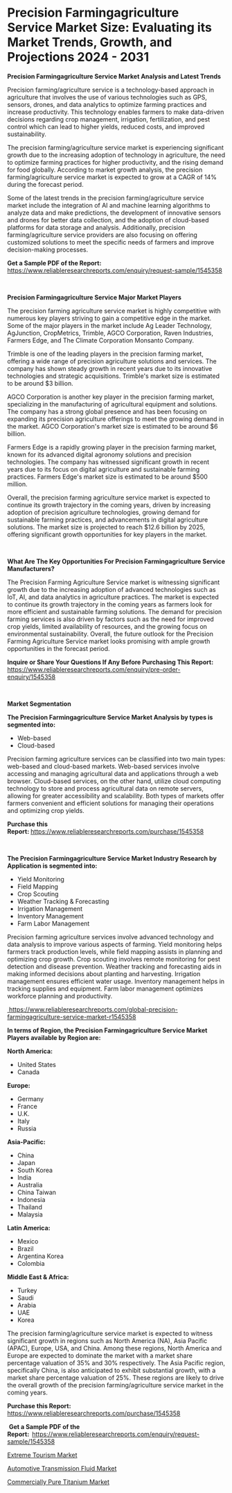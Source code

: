 <p><h1>Precision Farmingagriculture Service Market Size: Evaluating its Market Trends, Growth, and Projections 2024 - 2031</h1></p><p><strong>Precision Farmingagriculture Service Market Analysis and Latest Trends</strong></p>
<p><p>Precision farming/agriculture service is a technology-based approach in agriculture that involves the use of various technologies such as GPS, sensors, drones, and data analytics to optimize farming practices and increase productivity. This technology enables farmers to make data-driven decisions regarding crop management, irrigation, fertilization, and pest control which can lead to higher yields, reduced costs, and improved sustainability.</p><p>The precision farming/agriculture service market is experiencing significant growth due to the increasing adoption of technology in agriculture, the need to optimize farming practices for higher productivity, and the rising demand for food globally. According to market growth analysis, the precision farming/agriculture service market is expected to grow at a CAGR of 14% during the forecast period.</p><p>Some of the latest trends in the precision farming/agriculture service market include the integration of AI and machine learning algorithms to analyze data and make predictions, the development of innovative sensors and drones for better data collection, and the adoption of cloud-based platforms for data storage and analysis. Additionally, precision farming/agriculture service providers are also focusing on offering customized solutions to meet the specific needs of farmers and improve decision-making processes.</p></p>
<p><strong>Get a Sample PDF of the Report:&nbsp;</strong> <a href="https://www.reliableresearchreports.com/enquiry/request-sample/1545358">https://www.reliableresearchreports.com/enquiry/request-sample/1545358</a></p>
<p>&nbsp;</p>
<p><strong>Precision Farmingagriculture Service Major Market Players</strong></p>
<p><p>The precision farming agriculture service market is highly competitive with numerous key players striving to gain a competitive edge in the market. Some of the major players in the market include Ag Leader Technology, AgJunction, CropMetrics, Trimble, AGCO Corporation, Raven Industries, Farmers Edge, and The Climate Corporation Monsanto Company.</p><p>Trimble is one of the leading players in the precision farming market, offering a wide range of precision agriculture solutions and services. The company has shown steady growth in recent years due to its innovative technologies and strategic acquisitions. Trimble's market size is estimated to be around $3 billion.</p><p>AGCO Corporation is another key player in the precision farming market, specializing in the manufacturing of agricultural equipment and solutions. The company has a strong global presence and has been focusing on expanding its precision agriculture offerings to meet the growing demand in the market. AGCO Corporation's market size is estimated to be around $6 billion.</p><p>Farmers Edge is a rapidly growing player in the precision farming market, known for its advanced digital agronomy solutions and precision technologies. The company has witnessed significant growth in recent years due to its focus on digital agriculture and sustainable farming practices. Farmers Edge's market size is estimated to be around $500 million.</p><p>Overall, the precision farming agriculture service market is expected to continue its growth trajectory in the coming years, driven by increasing adoption of precision agriculture technologies, growing demand for sustainable farming practices, and advancements in digital agriculture solutions. The market size is projected to reach $12.6 billion by 2025, offering significant growth opportunities for key players in the market.</p></p>
<p>&nbsp;</p>
<p><strong>What Are The Key Opportunities For Precision Farmingagriculture Service Manufacturers?</strong></p>
<p><p>The Precision Farming Agriculture Service market is witnessing significant growth due to the increasing adoption of advanced technologies such as IoT, AI, and data analytics in agriculture practices. The market is expected to continue its growth trajectory in the coming years as farmers look for more efficient and sustainable farming solutions. The demand for precision farming services is also driven by factors such as the need for improved crop yields, limited availability of resources, and the growing focus on environmental sustainability. Overall, the future outlook for the Precision Farming Agriculture Service market looks promising with ample growth opportunities in the forecast period.</p></p>
<p><strong>Inquire or Share Your Questions If Any Before Purchasing This Report:</strong> <a href="https://www.reliableresearchreports.com/enquiry/pre-order-enquiry/1545358">https://www.reliableresearchreports.com/enquiry/pre-order-enquiry/1545358</a></p>
<p>&nbsp;</p>
<p><strong>Market Segmentation</strong></p>
<p><strong>The Precision Farmingagriculture Service Market Analysis by types is segmented into:</strong></p>
<p><ul><li>Web-based</li><li>Cloud-based</li></ul></p>
<p><p>Precision farming agriculture services can be classified into two main types: web-based and cloud-based markets. Web-based services involve accessing and managing agricultural data and applications through a web browser. Cloud-based services, on the other hand, utilize cloud computing technology to store and process agricultural data on remote servers, allowing for greater accessibility and scalability. Both types of markets offer farmers convenient and efficient solutions for managing their operations and optimizing crop yields.</p></p>
<p><strong>Purchase this Report:&nbsp;</strong><a href="https://www.reliableresearchreports.com/purchase/1545358">https://www.reliableresearchreports.com/purchase/1545358</a></p>
<p>&nbsp;</p>
<p><strong>The Precision Farmingagriculture Service Market Industry Research by Application is segmented into:</strong></p>
<p><ul><li>Yield Monitoring</li><li>Field Mapping</li><li>Crop Scouting</li><li>Weather Tracking & Forecasting</li><li>Irrigation Management</li><li>Inventory Management</li><li>Farm Labor Management</li></ul></p>
<p><p>Precision farming agriculture services involve advanced technology and data analysis to improve various aspects of farming. Yield monitoring helps farmers track production levels, while field mapping assists in planning and optimizing crop growth. Crop scouting involves remote monitoring for pest detection and disease prevention. Weather tracking and forecasting aids in making informed decisions about planting and harvesting. Irrigation management ensures efficient water usage. Inventory management helps in tracking supplies and equipment. Farm labor management optimizes workforce planning and productivity.</p></p>
<p><a href="https://www.reliableresearchreports.com/global-precision-farmingagriculture-service-market-r1545358">&nbsp;https://www.reliableresearchreports.com/global-precision-farmingagriculture-service-market-r1545358</a></p>
<p><strong>In terms of Region, the Precision Farmingagriculture Service Market Players available by Region are:</strong></p>
<p>
    <p> <strong> North America: </strong>
        <ul>
            <li>United States</li>
            <li>Canada</li>
        </ul>
        </p> 
    <p> <strong> Europe: </strong>
        <ul>
            <li>Germany</li>
            <li>France</li>
            <li>U.K.</li>
            <li>Italy</li>
            <li>Russia</li>
        </ul>
        </p> 
    <p> <strong> Asia-Pacific: </strong>
        <ul>
            <li>China</li>
            <li>Japan</li>
            <li>South Korea</li>
            <li>India</li>
            <li>Australia</li>
            <li>China Taiwan</li>
            <li>Indonesia</li>
            <li>Thailand</li>
            <li>Malaysia</li>
        </ul>
        </p> 
    <p> <strong> Latin America: </strong>
        <ul>
            <li>Mexico</li>
            <li>Brazil</li>
            <li>Argentina Korea</li>
            <li>Colombia</li>
        </ul>
        </p> 
    <p> <strong> Middle East & Africa: </strong>
        <ul>
            <li>Turkey</li>
            <li>Saudi</li>
            <li>Arabia</li>
            <li>UAE</li>
            <li>Korea</li>
        </ul>
    </p>
    </p>
<p><p>The precision farming/agriculture service market is expected to witness significant growth in regions such as North America (NA), Asia Pacific (APAC), Europe, USA, and China. Among these regions, North America and Europe are expected to dominate the market with a market share percentage valuation of 35% and 30% respectively. The Asia Pacific region, specifically China, is also anticipated to exhibit substantial growth, with a market share percentage valuation of 25%. These regions are likely to drive the overall growth of the precision farming/agriculture service market in the coming years.</p></p>
<p><strong>Purchase this Report: </strong><a href="https://www.reliableresearchreports.com/purchase/1545358">https://www.reliableresearchreports.com/purchase/1545358</a></p>
<p>&nbsp;<strong>Get a Sample PDF of the Report:&nbsp;&nbsp;</strong><a href="https://www.reliableresearchreports.com/enquiry/request-sample/1545358">https://www.reliableresearchreports.com/enquiry/request-sample/1545358</a></p>
<p><strong></strong></p>
<p><p><a href="https://www.linkedin.com/pulse/extreme-tourism-market-outlook-industry-overview-forecast-hw3le?trackingId=r91RnXsGEW31yjpp0Ze9rg%3D%3D">Extreme Tourism Market</a></p><p><a href="https://www.linkedin.com/pulse/decoding-automotive-transmission-fluid-market-deep-dive-latest-rm5lf?trackingId=NCJSHXiSLHuNA6%2FQg7JQhA%3D%3D">Automotive Transmission Fluid Market</a></p><p><a href="https://www.linkedin.com/pulse/commercially-pure-titanium-market-research-report-reveals-hzxpf?trackingId=%2BjsLIvvRzeMQephu%2FTpthg%3D%3D">Commercially Pure Titanium Market</a></p></p>